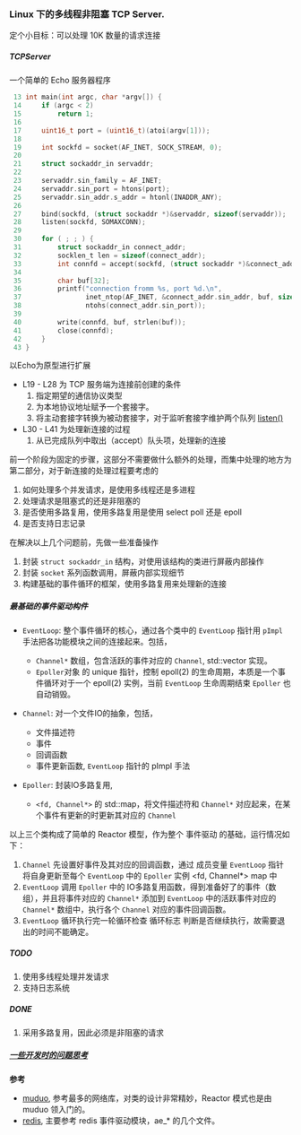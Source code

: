 ### Linux 下的多线程非阻塞 TCP Server.

定个小目标：可以处理 10K 数量的请求连接

##### TCPServer

一个简单的 Echo 服务器程序
```c
 13 int main(int argc, char *argv[]) {
 14     if (argc < 2)
 15         return 1;
 16 
 17     uint16_t port = (uint16_t)(atoi(argv[1]));
 18 
 19     int sockfd = socket(AF_INET, SOCK_STREAM, 0);
 20 
 21     struct sockaddr_in servaddr;
 22 
 23     servaddr.sin_family = AF_INET;
 24     servaddr.sin_port = htons(port);
 25     servaddr.sin_addr.s_addr = htonl(INADDR_ANY);
 26 
 27     bind(sockfd, (struct sockaddr *)&servaddr, sizeof(servaddr));
 28     listen(sockfd, SOMAXCONN);
 29 
 30     for ( ; ; ) {
 31         struct sockaddr_in connect_addr;
 32         socklen_t len = sizeof(connect_addr);
 33         int connfd = accept(sockfd, (struct sockaddr *)&connect_addr, &len);
 34 
 35         char buf[32];
 36         printf("connection fromm %s, port %d.\n",
 37                inet_ntop(AF_INET, &connect_addr.sin_addr, buf, sizeof(buf)),
 38                ntohs(connect_addr.sin_port));
 39 
 40         write(connfd, buf, strlen(buf));
 41         close(connfd);
 42     }
 43 }
```

以Echo为原型进行扩展

- L19 - L28 为 TCP 服务端为连接前创建的条件
	1. 指定期望的通信协议类型
	2. 为本地协议地址赋予一个套接字。
	3. 将主动套接字转换为被动套接字，对于监听套接字维护两个队列 [listen()](./doc/basic_socket.md)
- L30 - L41 为处理新连接的过程
	1. 从已完成队列中取出（accept）队头项，处理新的连接

前一个阶段为固定的步骤，这部分不需要做什么额外的处理，而集中处理的地方为第二部分，对于新连接的处理过程要考虑的
1. 如何处理多个并发请求，是使用多线程还是多进程
2. 处理请求是阻塞式的还是非阻塞的
3. 是否使用多路复用，使用多路复用是使用 select poll 还是 epoll
4. 是否支持日志记录


在解决以上几个问题前，先做一些准备操作
1. 封装 `struct sockaddr_in` 结构，对使用该结构的类进行屏蔽内部操作
2. 封装 `socket` 系列函数调用，屏蔽内部实现细节
3. 构建基础的事件循环的框架，使用多路复用来处理新的连接

##### 最基础的事件驱动构件
- `EventLoop`: 整个事件循环的核心，通过各个类中的 `EventLoop` 指针用 `pImpl` 手法把各功能模块之间的连接起来。包括，
	- `Channel*` 数组，包含活跃的事件对应的 `Channel`, std::vector 实现。
	- `Epoller`对象 的 unique 指针，控制 epoll(2) 的生命周期，本质是一个事件循环对于一个 epoll(2) 实例，当前 `EventLoop` 生命周期结束 `Epoller` 也自动销毁。

- `Channel`: 对一个文件IO的抽象，包括，
	- 文件描述符
	- 事件
	- 回调函数
	- 事件更新函数, `EventLoop` 指针的 pImpl 手法

- `Epoller`: 封装IO多路复用, 
	- `<fd, Channel*>` 的 std::map，将文件描述符和 `Channel*` 对应起来，在某个事件有更新的时更新其对应的 `Channel`

以上三个类构成了简单的 Reactor 模型，作为整个 事件驱动 的基础，运行情况如下：
1. `Channel` 先设置好事件及其对应的回调函数，通过 成员变量 `EventLoop` 指针将自身更新至每个 `EventLoop` 中的 `Epoller` 实例 <fd, Channel*> map 中
2. `EventLoop` 调用 `Epoller` 中的 IO多路复用函数，得到准备好了的事件（数组），并且将事件对应的 `Channel*` 添加到 `EventLoop` 中的活跃事件对应的 `Channel*` 数组中，执行各个 `Channel` 对应的事件回调函数。
3. `EventLoop` 循环执行完一轮循环检查 循环标志 判断是否继续执行，故需要退出的时间不能确定。


##### TODO
1. 使用多线程处理并发请求
2. 支持日志系统

##### DONE
1. 采用多路复用，因此必须是非阻塞的请求

##### [一些开发时的问题思考](./doc/developing.md)

**参考**
- [muduo](https://github.com/chenshuo/muduo), 参考最多的网络库，对类的设计非常精妙，Reactor 模式也是由 muduo 领入门的。
- [redis](https://github.com/antirez/redis), 主要参考 redis 事件驱动模块，ae_* 的几个文件。 